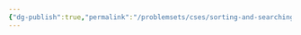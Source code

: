 ```yaml
---
{"dg-publish":true,"permalink":"/problemsets/cses/sorting-and-searching/sum-of-three-numbers/","created":"2023-10-26T09:35:57.669+05:30","updated":"2023-10-26T10:48:21.545+05:30"}
---
```


